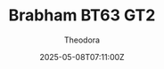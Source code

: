 ---
title: "Brabham BT63 GT2"
meta_title: ""
description: "Brabham BT63 GT2 by GUERILLA, ready to race!"
date: 2025-05-08T07:11:00Z
thumb: V1p4Jkx
mainimage: xpbXnXH
cargallery: ["q0pqbTn", "KIAllHs", "gz1nIbc"]
categories: ["Car"]
author: "Theodora"
tags: ["Brabham", "GT2", "Sports car", "GUERILLA", "Australia"]
draft: false
link: https://modsfire.com/Q06KeSmse0B5N8F
zipsize: "101 MB"
manu: Brabham
country: Australia
year: 2019
engine: 5.4L V8
class: GT2
drivetrain: RWD
power: 569 bhp
torque: 567
mass: 1300
speed: "-"
gb: 6-speed
accel: "- seconds"
creator: GUERILLA
version: "2.16"
csp: "0.2.5"
carname: "Brabham BT63 GT2"
folder: "gue_brabham_bt63_gt2"
livery: "Included"
r2r: 0
host: ModsFire
---